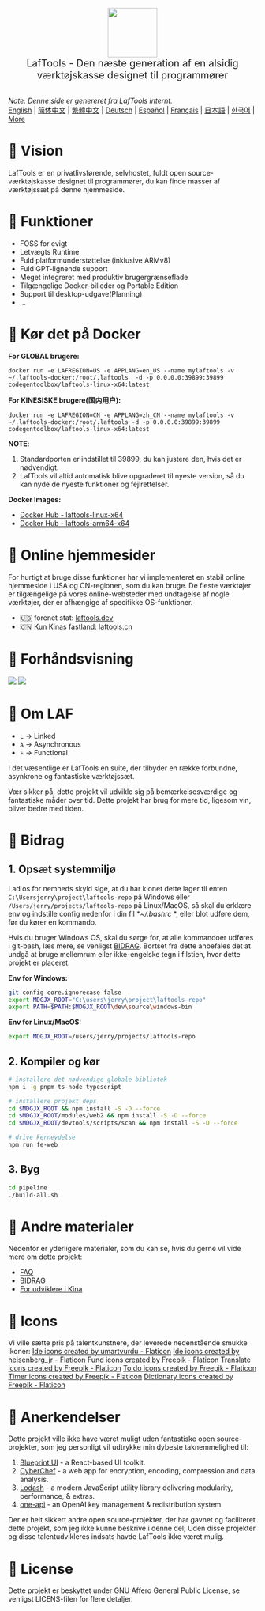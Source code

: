 <p align="center">
<img width="100" src="https://github.com/work7z/LafTools/blob/dev/modules/web2/public/static/icon.png?raw=true"></img>
<br>
<span style="font-size:20px">LafTools - Den næste generation af en alsidig værktøjskasse designet til programmører
</span>
<!-- <center>
<div style="text-align:center;">
<a target="_blank" href="http://cloud.laftools.cn">Forhåndsvisning af Insider-versionen af ​​LafTools</a>
</div>
</center> -->
<br><br>
</p>

<i>Note: Denne side er genereret fra LafTools internt.</i> <br/> [English](/docs/en_US/README.md)  |  [简体中文](/docs/zh_CN/README.md)  |  [繁體中文](/docs/zh_HK/README.md)  |  [Deutsch](/docs/de/README.md)  |  [Español](/docs/es/README.md)  |  [Français](/docs/fr/README.md)  |  [日本語](/docs/ja/README.md)  |  [한국어](/docs/ko/README.md) | [More](/docs/) <br/>

# 🔮 Vision

LafTools er en privatlivsførende, selvhostet, fuldt open source-værktøjskasse designet til programmører, du kan finde masser af værktøjssæt på denne hjemmeside.

# 💌 Funktioner

- FOSS for evigt
- Letvægts Runtime
- Fuld platformunderstøttelse (inklusive ARMv8)
- Fuld GPT-lignende support
- Meget integreret med produktiv brugergrænseflade
- Tilgængelige Docker-billeder og Portable Edition
- Support til desktop-udgave(Planning)
- ...

# 🚀 Kør det på Docker

**For GLOBAL brugere:**

```
docker run -e LAFREGION=US -e APPLANG=en_US --name mylaftools -v ~/.laftools-docker:/root/.laftools  -d -p 0.0.0.0:39899:39899 codegentoolbox/laftools-linux-x64:latest
```

**For KINESISKE brugere(国内用户):**

```
docker run -e LAFREGION=CN -e APPLANG=zh_CN --name mylaftools -v ~/.laftools-docker:/root/.laftools -d -p 0.0.0.0:39899:39899 codegentoolbox/laftools-linux-x64:latest
```

**NOTE**:

1. Standardporten er indstillet til 39899, ​​du kan justere den, hvis det er nødvendigt.
2. LafTools vil altid automatisk blive opgraderet til nyeste version, så du kan nyde de nyeste funktioner og fejlrettelser.

**Docker Images:**

- [Docker Hub - laftools-linux-x64](https://hub.docker.com/r/codegentoolbox/laftools-linux-x64)
- [Docker Hub - laftools-arm64-x64](https://hub.docker.com/r/codegentoolbox/laftools-arm64-x64)

# 🔗 Online hjemmesider

For hurtigt at bruge disse funktioner har vi implementeret en stabil online hjemmeside i USA og CN-regionen, som du kan bruge. De fleste værktøjer er tilgængelige på vores online-websteder med undtagelse af nogle værktøjer, der er afhængige af specifikke OS-funktioner.

- 🇺🇸 forenet stat: [laftools.dev](https://laftools.dev)
- 🇨🇳 Kun Kinas fastland: [laftools.cn](https://laftools.cn)

# 🌠 Forhåndsvisning

![](https://github.com/work7z/LafTools/blob/dev/devtools/images/portal-1.png?raw=true)
![](https://github.com/work7z/LafTools/blob/dev/devtools/images/preview-dark.png?raw=true)

# 📡 Om LAF

- `L` -> Linked
- `A` -> Asynchronous
- `F` -> Functional

I det væsentlige er LafTools en suite, der tilbyder en række forbundne, asynkrone og fantastiske værktøjssæt.

Vær sikker på, dette projekt vil udvikle sig på bemærkelsesværdige og fantastiske måder over tid. Dette projekt har brug for mere tid, ligesom vin, bliver bedre med tiden.

# 🌠 Bidrag

## 1. Opsæt systemmiljø

Lad os for nemheds skyld sige, at du har klonet dette lager til enten `C:\Usersjerry\project\laftools-repo` på Windows eller `/Users/jerry/projects/laftools-repo` på Linux/MacOS, så skal du erklære env og indstille config nedenfor i din fil **~/.bashrc* *, eller blot udføre dem, før du kører en kommando.

Hvis du bruger Windows OS, skal du sørge for, at alle kommandoer udføres i git-bash, læs mere, se venligst [BIDRAG](/docs/da/CONTRIBUTION.md). Bortset fra dette anbefales det at undgå at bruge mellemrum eller ikke-engelske tegn i filstien, hvor dette projekt er placeret.

**Env for Windows:**

```bash
git config core.ignorecase false
export MDGJX_ROOT="C:\users\jerry\project\laftools-repo"
export PATH=$PATH:$MDGJX_ROOT\dev\source\windows-bin
```

**Env for Linux/MacOS:**

```bash
export MDGJX_ROOT=/users/jerry/projects/laftools-repo
```

## 2. Kompiler og kør

```bash
# installere det nødvendige globale bibliotek
npm i -g pnpm ts-node typescript

# installere projekt deps
cd $MDGJX_ROOT && npm install -S -D --force
cd $MDGJX_ROOT/modules/web2 && npm install -S -D --force
cd $MDGJX_ROOT/devtools/scripts/scan && npm install -S -D --force

# drive kerneydelse
npm run fe-web

```

## 3. Byg

```bash
cd pipeline
./build-all.sh
```

# 📑 Andre materialer

Nedenfor er yderligere materialer, som du kan se, hvis du gerne vil vide mere om dette projekt:

- [FAQ](/docs/da/FAQ.md)
- [BIDRAG](/docs/da/CONTRIBUTION.md)
- [For udviklere i Kina](/devtools/notes/common/issues.md)

# 💐 Icons

Vi ville sætte pris på talentkunstnere, der leverede nedenstående smukke ikoner:
<a href="https://www.flaticon.com/free-icons/ide" title="ide icons">Ide icons created by umartvurdu - Flaticon</a>
<a href="https://www.flaticon.com/free-icons/ide" title="ide icons">Ide icons created by heisenberg_jr - Flaticon</a>
<a href="https://www.flaticon.com/free-icons/fund" title="fund icons">Fund icons created by Freepik - Flaticon</a>
<a href="https://www.flaticon.com/free-icons/translate" title="translate icons">Translate icons created by Freepik - Flaticon</a>
<a href="https://www.flaticon.com/free-icons/to-do" title="to do icons">To do icons created by Freepik - Flaticon</a>
<a href="https://www.flaticon.com/free-icons/timer" title="timer icons">Timer icons created by Freepik - Flaticon</a>
<a href="https://www.flaticon.com/free-icons/dictionary" title="dictionary icons">Dictionary icons created by Freepik - Flaticon</a>

# 🙏 Anerkendelser

Dette projekt ville ikke have været muligt uden fantastiske open source-projekter, som jeg personligt vil udtrykke min dybeste taknemmelighed til:

1. [Blueprint UI](https://blueprintjs.com/) - a React-based UI toolkit.
1. [CyberChef](https://github.com/gchq/CyberChef/tree/master) - a web app for encryption, encoding, compression and data analysis.
1. [Lodash](https://github.com/lodash/lodash) - a modern JavaScript utility library delivering modularity, performance, & extras.
1. [one-api](https://github.com/songquanpeng/one-api) - an OpenAI key management & redistribution system.

Der er helt sikkert andre open source-projekter, der har gavnet og faciliteret dette projekt, som jeg ikke kunne beskrive i denne del; Uden disse projekter og disse talentudvikleres indsats havde LafTools ikke været mulig.

# 🪪 License

Dette projekt er beskyttet under GNU Affero General Public License, se venligst LICENS-filen for flere detaljer.
